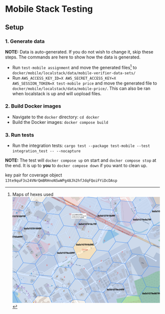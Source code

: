 # Mobile Stack Testing

## Setup

### 1. Generate data

**NOTE:** Data is auto-generated. If you do not wish to change it, skip these steps. The commands are here to show how the data is generated.

- Run `test-mobile assignment` and move the generated files[^files] to `docker/mobile/localstack/data/mobile-verifier-data-sets/`
- Run `AWS_ACCESS_KEY_ID=X AWS_SECRET_ACCESS_KEY=X AWS_SESSION_TOKEN=X test-mobile price` and move the generated file to `docker/mobile/localstack/data/mobile-price/`. This can also be ran when localstack is up and will uopload files. 

### 2. Build Docker images

- Navigate to the `docker` directory: `cd docker`
- Build the Docker images: `docker compose build`

### 3. Run tests

- Run the integration tests: `cargo test --package test-mobile --test integration_test -- --nocapture`

**NOTE:** The test will `docker compose up` on start and `docker compose stop` at the end. It is up to **you** to `docker compose down` if you want to clean up.

[^files]: Maps of hexes used 
![Hexes](docs/hexes.jpg "Hexes")

key pair for coverage object `13te9quF3s24VNrQmBRHnoNSwWPg48Jh2hfJdqFQoiFYiDcDAsp`